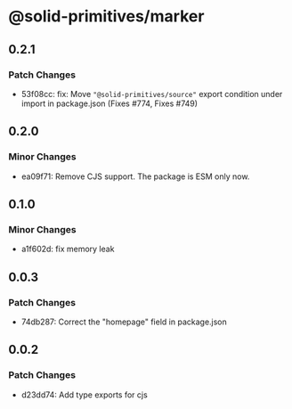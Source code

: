 # @solid-primitives/marker

## 0.2.1

### Patch Changes

- 53f08cc: fix: Move `"@solid-primitives/source"` export condition under import in package.json
  (Fixes #774, Fixes #749)

## 0.2.0

### Minor Changes

- ea09f71: Remove CJS support. The package is ESM only now.

## 0.1.0

### Minor Changes

- a1f602d: fix memory leak

## 0.0.3

### Patch Changes

- 74db287: Correct the "homepage" field in package.json

## 0.0.2

### Patch Changes

- d23dd74: Add type exports for cjs
